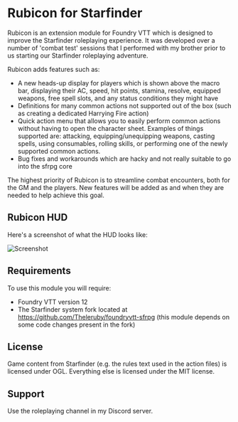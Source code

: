# Rubicon for Starfinder

Rubicon is an extension module for Foundry VTT which is designed to improve the Starfinder roleplaying experience. It was developed over a number of 'combat test' sessions that I performed with my brother prior to us starting our Starfinder roleplaying adventure.

Rubicon adds features such as:
- A new heads-up display for players which is shown above the macro bar, displaying their AC, speed, hit points, stamina, resolve, equipped weapons, free spell slots, and any status conditions they might have
- Definitions for many common actions not supported out of the box (such as creating a dedicated Harrying Fire action)
- Quick action menu that allows you to easily perform common actions without having to open the character sheet. Examples of things supported are: attacking, equipping/unequipping weapons, casting spells, using consumables, rolling skills, or performing one of the newly supported common actions.
- Bug fixes and workarounds which are hacky and not really suitable to go into the sfrpg core

The highest priority of Rubicon is to streamline combat encounters, both for the GM and the players. New features will be added as and when they are needed to help achieve this goal.

## Rubicon HUD

Here's a screenshot of what the HUD looks like:

![Screenshot](https://stuff.theleruby.com/media/rubicon-hud.png)

## Requirements
To use this module you will require:
- Foundry VTT version 12
- The Starfinder system fork located at https://github.com/Theleruby/foundryvtt-sfrpg (this module depends on some code changes present in the fork)

## License
Game content from Starfinder (e.g. the rules text used in the action files) is licensed under OGL. Everything else is licensed under the MIT license.

## Support
Use the roleplaying channel in my Discord server.
